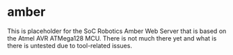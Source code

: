 # amber

This is placeholder for the SoC Robotics Amber Web Server that is based
on the Atmel AVR ATMega128 MCU. There is not much there yet and what is
there is untested due to tool-related issues.

